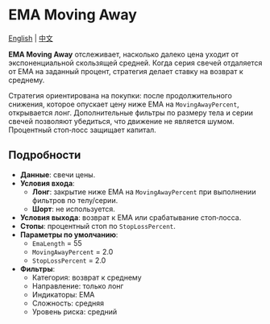 # EMA Moving Away
[English](README.md) | [中文](README_cn.md)

**EMA Moving Away** отслеживает, насколько далеко цена уходит от
экспоненциальной скользящей средней. Когда серия свечей отдаляется от EMA на
заданный процент, стратегия делает ставку на возврат к среднему.

Стратегия ориентирована на покупки: после продолжительного снижения, которое
опускает цену ниже EMA на `MovingAwayPercent`, открывается лонг. Дополнительные
фильтры по размеру тела и серии свечей позволяют убедиться, что движение не
является шумом. Процентный стоп‑лосс защищает капитал.

## Подробности
- **Данные**: свечи цены.
- **Условия входа**:
  - **Лонг**: закрытие ниже EMA на `MovingAwayPercent` при выполнении фильтров по телу/серии.
  - **Шорт**: не используется.
- **Условия выхода**: возврат к EMA или срабатывание стоп‑лосса.
- **Стопы**: процентный стоп по `StopLossPercent`.
- **Параметры по умолчанию**:
  - `EmaLength` = 55
  - `MovingAwayPercent` = 2.0
  - `StopLossPercent` = 2.0
- **Фильтры**:
  - Категория: возврат к среднему
  - Направление: только лонг
  - Индикаторы: EMA
  - Сложность: средняя
  - Уровень риска: средний
